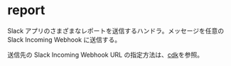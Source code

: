 # report

Slack アプリのさまざまなレポートを送信するハンドラ。メッセージを任意の Slack Incoming Webhook に送信する。

送信先の Slack Incoming Webhook URL の指定方法は、[cdk](../../cdk/README.md)を参照。
